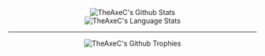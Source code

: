 <div align="center" width="100%">
  <img src="https://github-readme-stats.vercel.app/api?username=theaxec" alt="TheAxeC's Github Stats" vertical-align="middle"/>
</div>

<div align="center" width="100%">
  <img src="https://github-readme-stats.vercel.app/api/top-langs/?username=theaxec&layout=compact&hide=html,CSS&langs_count=8" alt="TheAxeC's Language Stats" vertical-align="middle"/>
</div>

---

<div align="center" width="100%">
  <img src="https://github-profile-trophy.vercel.app/?username=theaxec&rank=-?&column=4&margin-w=10&margin-h=10" alt="TheAxeC's Github Trophies" vertical-align="middle"/>
</div>
